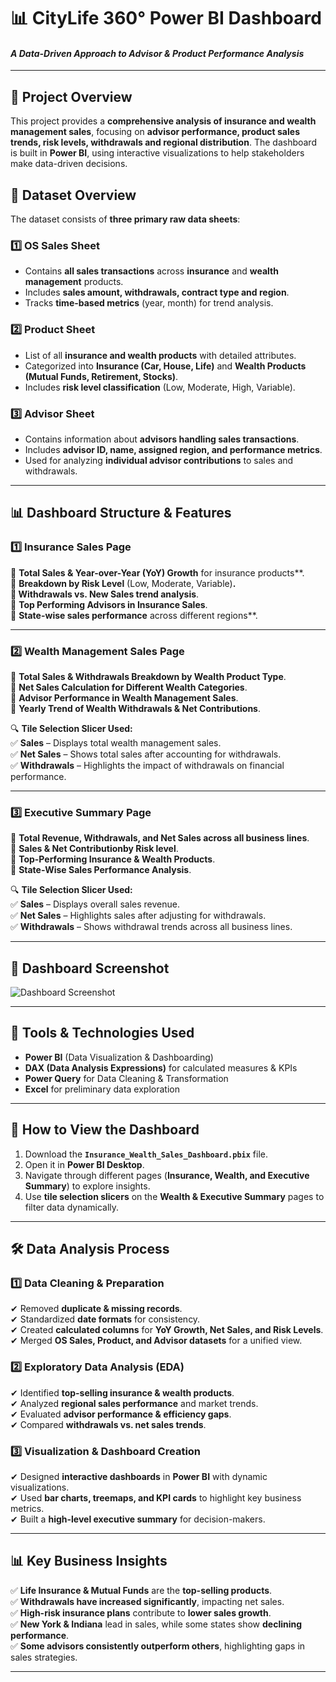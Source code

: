 # 📊 CityLife 360° Power BI Dashboard
#### *A Data-Driven Approach to Advisor & Product Performance Analysis*

--- 

## 🎯 Project Overview  
This project provides a **comprehensive analysis of insurance and wealth management sales**, focusing on **advisor performance, product sales trends, risk levels, withdrawals and regional distribution**. The dashboard is built in **Power BI**, using interactive visualizations to help stakeholders make data-driven decisions.  

## 📁 Dataset Overview  
The dataset consists of **three primary raw data sheets**:  

### **1️⃣ OS Sales Sheet**  
- Contains **all sales transactions** across **insurance** and **wealth management** products.  
- Includes **sales amount, withdrawals, contract type and region**.  
- Tracks **time-based metrics** (year, month) for trend analysis.  

### **2️⃣ Product Sheet**  
- List of all **insurance and wealth products** with detailed attributes.  
- Categorized into **Insurance (Car, House, Life)** and **Wealth Products (Mutual Funds, Retirement, Stocks)**.  
- Includes **risk level classification** (Low, Moderate, High, Variable).  

### **3️⃣ Advisor Sheet**  
- Contains information about **advisors handling sales transactions**.  
- Includes **advisor ID, name, assigned region, and performance metrics**.  
- Used for analyzing **individual advisor contributions** to sales and withdrawals.  

---

## 📊 Dashboard Structure & Features  

### **1️⃣ Insurance Sales Page**  
📌 **Total Sales & Year-over-Year (YoY) Growth** for insurance products**.  
📌 **Breakdown by Risk Level** (Low, Moderate, Variable)**.  
📌 **Withdrawals vs. New Sales** trend analysis**.  
📌 **Top Performing Advisors in Insurance Sales**.  
📌 **State-wise sales performance** across different regions**.  

---

### **2️⃣ Wealth Management Sales Page**  
📌 **Total Sales & Withdrawals Breakdown by Wealth Product Type**.  
📌 **Net Sales Calculation for Different Wealth Categories**.  
📌 **Advisor Performance in Wealth Management Sales**.    
📌 **Yearly Trend of Wealth Withdrawals & Net Contributions**. 

🔍 **Tile Selection Slicer Used:**  
✅ **Sales** – Displays total wealth management sales.  
✅ **Net Sales** – Shows total sales after accounting for withdrawals.  
✅ **Withdrawals** – Highlights the impact of withdrawals on financial performance.  

---

### **3️⃣ Executive Summary Page**  
📌 **Total Revenue, Withdrawals, and Net Sales across all business lines**.   
📌 **Sales & Net Contributionby Risk level**.  
📌 **Top-Performing Insurance & Wealth Products**.  
📌 **State-Wise Sales Performance Analysis**.  

🔍 **Tile Selection Slicer Used:**  
✅ **Sales** – Displays overall sales revenue.  
✅ **Net Sales** – Highlights sales after adjusting for withdrawals.  
✅ **Withdrawals** – Shows withdrawal trends across all business lines.  

---

## 📸 Dashboard Screenshot  
![Dashboard Screenshot](dashboard.png)  

---

## 🚀 Tools & Technologies Used  
- **Power BI** (Data Visualization & Dashboarding)  
- **DAX (Data Analysis Expressions)** for calculated measures & KPIs  
- **Power Query** for Data Cleaning & Transformation  
- **Excel** for preliminary data exploration  

---

## 📌 How to View the Dashboard  
1. Download the **`Insurance_Wealth_Sales_Dashboard.pbix`** file.  
2. Open it in **Power BI Desktop**.  
3. Navigate through different pages (**Insurance, Wealth, and Executive Summary**) to explore insights.  
4. Use **tile selection slicers** on the **Wealth & Executive Summary** pages to filter data dynamically.  

---

## 🛠️ Data Analysis Process  

### **1️⃣ Data Cleaning & Preparation**  
✔ Removed **duplicate & missing records**.  
✔ Standardized **date formats** for consistency.  
✔ Created **calculated columns** for **YoY Growth, Net Sales, and Risk Levels**.  
✔ Merged **OS Sales, Product, and Advisor datasets** for a unified view.  

### **2️⃣ Exploratory Data Analysis (EDA)**  
✔ Identified **top-selling insurance & wealth products**.  
✔ Analyzed **regional sales performance** and market trends.  
✔ Evaluated **advisor performance & efficiency gaps**.  
✔ Compared **withdrawals vs. net sales trends**.  

### **3️⃣ Visualization & Dashboard Creation**  
✔ Designed **interactive dashboards** in **Power BI** with dynamic visualizations.  
✔ Used **bar charts, treemaps, and KPI cards** to highlight key business metrics.  
✔ Built a **high-level executive summary** for decision-makers.  

---

## 📊 **Key Business Insights**  
✅ **Life Insurance & Mutual Funds** are the **top-selling products**.  
✅ **Withdrawals have increased significantly**, impacting net sales.  
✅ **High-risk insurance plans** contribute to **lower sales growth**.  
✅ **New York & Indiana** lead in sales, while some states show **declining performance**.  
✅ **Some advisors consistently outperform others**, highlighting gaps in sales strategies.  

---

